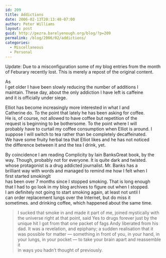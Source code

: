 ```yaml
---
id: 209
title: Addictions
date: 2006-02-13T20:13:48-07:00
author: Peter Williams
layout: post
guid: http://pezra.barelyenough.org/blog/?p=209
permalink: /blog/2006/02/addictions/
categories:
  - Miscellaneous
  - Personal
---
```

<p class='update'>
  Update: Due to a misconfiguration some of my blog entries from the month of Feburary recently lost. This is merely a repost of the original content.
</p>

As  
I get older I have been slowly reducing the number of additions I  
maintain. These day, about the only addiction I have left is caffeine  
and it is officially under siege.

Elliot has become increasingly more interested in what I and  
Catherine do. To the point that lately he has been asking for coffee.  
He is, of course, not allowed to have coffee but repetition of the  
request is beginning to be bothersome. To the point where I will  
probably have to curtail my coffee consumption when Elliot is around. I  
suppose I will switch to tea rather than be completely decaffeinated.  
We have some fruity herbal tea that Elliot likes and he has not noticed  
the difference between it and the tea I drink, yet.

By coincidence I am reading Complicity by Iain Banks<footnote>Great book, by the way. Though, probably not for everyone. It is quite dark and twisted. </footnote>  
whose protagonist is a drug addicted journalist. Mr. Banks has a  
brilliant way with words and managed to remind me how I felt when I  
first started smoking<footnote>It  
has been over 7 months since I stopped smoking. That is long enough  
that I had to go look in my blog archives to figure out when I stopped.  
I am definitely not going to start smoking again, at least not until I  
can order replacement lungs over the Internet, but do miss it  
sometimes.</footnote> and drinking coffee, which happened about the same time.

> I sucked that smoke in and made it part of me, joined mystically with  
> the universe right at that point, said Yes to drugs forever just by the  
> unique hit I got from that one packet of fags Andy liberated from his  
> dad. It was a revelation, and epiphany; a sudden realisation that it  
> was possible for matter &#8212; something in front of you, in your hand, in  
> your lungs, in your pocket &#8212; to take your brain apart and reassemble it  
> in ways you hadn&#8217;t thought of previously.